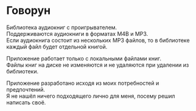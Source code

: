 # Говорун
Библиотека аудиокниг с проигрывателем.  
Поддерживаются аудиокниги в форматах M4B и MP3.  
Если аудиокнига состоит из нескольких MP3 файлов, то в библиотеке каждый файл будет отдельной книгой.

Приложение работает только с локальными файлами книг.  
Файлы книг на диске не изменяются и не удаляются при удалении из библиотеки.

Приложение разработано исходя из моих потребностей и предпочтений.  
Я не нашёл ничего подходящего лично для меня, посему решил написать своё.
